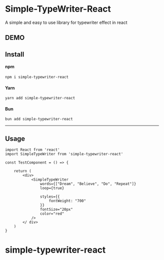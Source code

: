 # Simple-TypeWriter-React

A simple and easy to use library for typewriter effect in react

## DEMO



## Install

#### npm
```
npm i simple-typewriter-react 
```

#### Yarn
```
yarn add simple-typewriter-react
```

#### Bun
```
bun add simple-typewriter-react
```
___

## Usage

```
import React from 'react'
import SimpleTypeWriter from 'simple-typewriter-react'

const TestComponent = () => { 

    return (
        <div>
            <SimpleTypeWriter 
                words={["Dream", "Believe", "Do", "Repeat"]} 
                loop={true} 
    
                styles={{
		            fontWeight: "700"
	            }} 
                fontSize="20px" 
                color="red" 
            />
        </ div>
    )
}

```
# simple-typewriter-react
